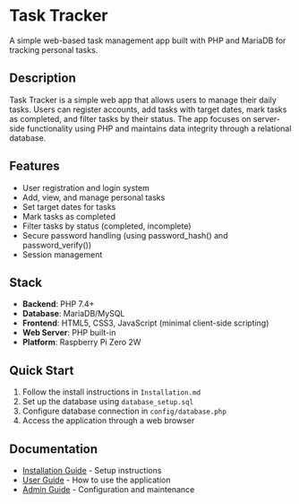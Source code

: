 # Task Tracker

A simple web-based task management app built with PHP and MariaDB for tracking personal tasks.

## Description

Task Tracker is a simple web app that allows users to manage their daily tasks. Users can register accounts, add tasks with target dates, mark tasks as completed, and filter tasks by their status. The app focuses on server-side functionality using PHP and maintains data integrity through a relational database.

## Features

- User registration and login system
- Add, view, and manage personal tasks
- Set target dates for tasks
- Mark tasks as completed
- Filter tasks by status (completed, incomplete)
- Secure password handling (using password_hash() and password_verify())
- Session management


## Stack

- **Backend**: PHP 7.4+
- **Database**: MariaDB/MySQL
- **Frontend**: HTML5, CSS3, JavaScript (minimal client-side scripting)
- **Web Server**: PHP built-in
- **Platform**: Raspberry Pi Zero 2W


## Quick Start

1. Follow the install instructions in `Installation.md`
2. Set up the database using `database_setup.sql`
3. Configure database connection in `config/database.php`
4. Access the application through a web browser

## Documentation

- [Installation Guide](Installation.md) - Setup instructions
- [User Guide](UserGuide.md) - How to use the application
- [Admin Guide](AdminGuide.md) - Configuration and maintenance
